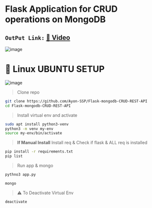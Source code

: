 # Flask Application for CRUD operations on MongoDB

## `OutPut Link:` [🎥 Video](https://github.com/Ayon-SSP/Flask-mongodb-CRUD-REST-API/blob/master/OutPut/VDO_PostMan.md)
![image](https://user-images.githubusercontent.com/80549753/228369489-5c8ff3f6-f3b0-48c3-a2f2-dc91597ce431.png)


# 🐧 Linux UBUNTU SETUP
![image](https://user-images.githubusercontent.com/80549753/216788195-692e245a-c8d4-4044-84e6-42c789d28a75.png)


> Clone repo
```bash
git clone https://github.com/Ayon-SSP/Flask-mongodb-CRUD-REST-API
cd Flask-mongodb-CRUD-REST-API
```

> Install virtual env and activate
```bash
sudo apt install python3-venv
python3 -m venv my-env
source my-env/bin/activate
```
> **If Manual Install** Install req & Check if flask & ALL req is installed
```bash
pip install -r requirements.txt
pip list
```
> Run app & mongo
```bash
pythno3 app.py
```
```bash
mongo
```
> ⚠️ To Deactivate Virtual Env
```bash
deactivate
```

